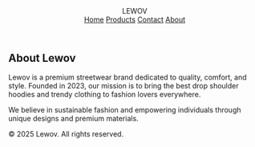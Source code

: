 <!DOCTYPE html>
<html lang="en">
<head>
<meta charset="UTF-8" />
<meta name="viewport" content="width=device-width, initial-scale=1" />
<title>About - Lewov</title>
<link href="https://fonts.googleapis.com/css2?family=Poppins:wght@400;700&display=swap" rel="stylesheet" />
<link rel="stylesheet" href="style.css" />
</head>
<body>
<header>
  <div class="logo">LEWOV</div>
  <nav>
    <a href="index.html">Home</a>
    <a href="products.html">Products</a>
    <a href="contact.html">Contact</a>
    <a href="about.html" class="active">About</a>
  </nav>
</header>

<section class="about-section">
  <h2>About Lewov</h2>
  <p>Lewov is a premium streetwear brand dedicated to quality, comfort, and style. Founded in 2023, our mission is to bring the best drop shoulder hoodies and trendy clothing to fashion lovers everywhere.</p>
  <p>We believe in sustainable fashion and empowering individuals through unique designs and premium materials.</p>
</section>

<footer>
  &copy; 2025 Lewov. All rights reserved.
</footer>

<script src="script.js"></script>
</body>
</html>

